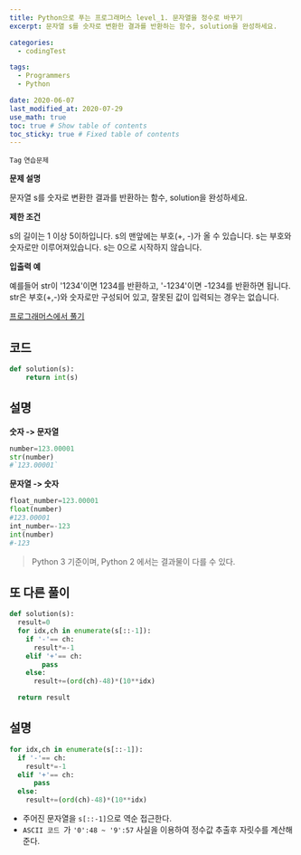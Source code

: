 ```yaml
---
title: Python으로 푸는 프로그래머스 level_1. 문자열을 정수로 바꾸기
excerpt: 문자열 s를 숫자로 변환한 결과를 반환하는 함수, solution을 완성하세요.

categories:
  - codingTest

tags:
  - Programmers
  - Python

date: 2020-06-07
last_modified_at: 2020-07-29
use_math: true
toc: true # Show table of contents
toc_sticky: true # Fixed table of contents
---
```


`Tag` `연습문제`<br>

**문제 설명**

문자열 s를 숫자로 변환한 결과를 반환하는 함수, solution을 완성하세요.

**제한 조건**

s의 길이는 1 이상 5이하입니다.
s의 맨앞에는 부호(+, -)가 올 수 있습니다.
s는 부호와 숫자로만 이루어져있습니다.
s는 0으로 시작하지 않습니다.

**입출력 예**

예를들어 str이 '1234'이면 1234를 반환하고, '-1234'이면 -1234를 반환하면 됩니다.
str은 부호(+,-)와 숫자로만 구성되어 있고, 잘못된 값이 입력되는 경우는 없습니다.

[프로그래머스에서 풀기](https://programmers.co.kr/learn/courses/30/lessons/12925)

## 코드

```python
def solution(s):
    return int(s)
```

## 설명

**숫자 -> 문자열**

```python
number=123.00001
str(number)
#`123.00001`
```

**문자열 -> 숫자**

```python
float_number=123.00001
float(number)
#123.00001
int_number=-123
int(number)
#-123
```
> Python 3 기준이며, Python 2 에서는 결과물이 다를 수 있다.

## 또 다른 풀이
```python
def solution(s):
  result=0
  for idx,ch in enumerate(s[::-1]):
    if '-'== ch:
      result*=-1
    elif '+'== ch:
        pass
    else:
      result+=(ord(ch)-48)*(10**idx)

  return result

```
## 설명
```python
for idx,ch in enumerate(s[::-1]):
  if '-'== ch:
    result*=-1
  elif '+'== ch:
      pass
  else:
    result+=(ord(ch)-48)*(10**idx)
```
- 주어진 문자열을 ```s[::-1]```으로 역순 접근한다.
- ```ASCII 코드 ```가 ```'0':48 ~ '9':57``` 사실을 이용하여 정수값 추출후 자릿수를 계산해준다.
